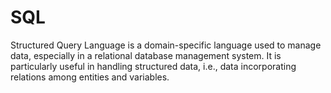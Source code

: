 # SQL
Structured Query Language is a domain-specific language used to manage data, especially in a relational database management system. It is particularly useful in handling structured data, i.e., data incorporating relations among entities and variables.
